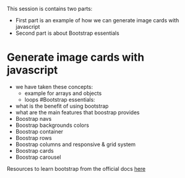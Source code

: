 This session is contains two parts:
- First part is an example of how we can generate image cards with javascript
- Second part is about Bootstrap essentials

# Generate image cards with javascript
- we have taken these concepts:
  - example for arrays and objects
  - loops
#Bootstrap essentials:
- what is the benefit of using bootstrap
- what are the main features that boostrap provides
- Boostrap navs
- Boostrap backgrounds colors
- Boostrap container
- Boostrap rows
- Boostrap columns and responsive & grid system
- Boostrap cards
- Boostrap carousel


Resources to learn bootstrap from the official docs [here](https://getbootstrap.com/docs/5.3/getting-started/introduction/)